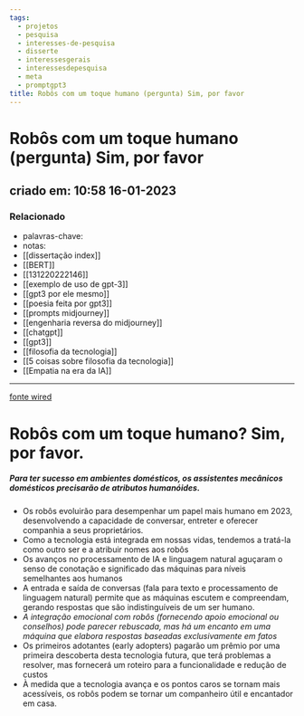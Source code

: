 ```yaml
---
tags:
  - projetos
  - pesquisa
  - interesses-de-pesquisa
  - disserte
  - interessesgerais
  - interessesdepesquisa
  - meta
  - promptgpt3
title: Robôs com um toque humano (pergunta) Sim, por favor
---
```


# Robôs com um toque humano (pergunta) Sim, por favor

## criado em: 10:58 16-01-2023

### Relacionado

- palavras-chave:   
- notas: 
- [[dissertação index]]
- [[BERT]]
- [[131220222146]]
- [[exemplo de uso de gpt-3]]
- [[gpt3 por ele mesmo]]
- [[poesia feita por gpt3]]
- [[prompts midjourney]]
- [[engenharia reversa do midjourney]]
- [[chatgpt]]
- [[gpt3]]
- [[filosofia da tecnologia]]
- [[5 coisas sobre filosofia da tecnologia]]
- [[Empatia na era da IA]]
---

[fonte wired](https://www.wired.com/story/robots-design/)

# Robôs com um toque humano? Sim, por favor.

##### Para ter sucesso em ambientes domésticos, os assistentes mecânicos domésticos precisarão de atributos humanóides.

- Os robôs evoluirão para desempenhar um papel mais humano em 2023, desenvolvendo a capacidade de conversar, entreter e oferecer companhia a seus proprietários.
- Como a tecnologia está integrada em nossas vidas, tendemos a tratá-la como outro ser e a atribuir nomes aos robôs
- Os avanços no processamento de IA e linguagem natural aguçaram o senso de conotação e significado das máquinas para níveis semelhantes aos humanos
- A entrada e saída de conversas (fala para texto e processamento de linguagem natural) permite que as máquinas escutem e compreendam, gerando respostas que são indistinguíveis de um ser humano.
- *A integração emocional com robôs (fornecendo apoio emocional ou conselhos) pode parecer rebuscada, mas há um encanto em uma máquina que elabora respostas baseadas exclusivamente em fatos*
- Os primeiros adotantes (early adopters) pagarão um prêmio por uma primeira descoberta desta tecnologia futura, que terá problemas a resolver, mas fornecerá um roteiro para a funcionalidade e redução de custos
- À medida que a tecnologia avança e os pontos caros se tornam mais acessíveis, os robôs podem se tornar um companheiro útil e encantador em casa.
